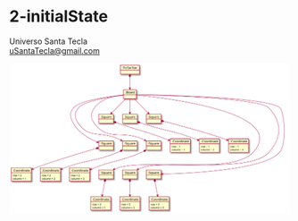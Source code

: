 # 2-initialState
Universo Santa Tecla  
[uSantaTecla@gmail.com](mailto:uSantaTecla@gmail.com)  

![initialState](./initialState.svg) 
